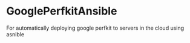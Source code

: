 # GooglePerfkitAnsible
For automatically deploying google perfkit to servers in the cloud using asnible
